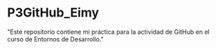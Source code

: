 # P3GitHub_Eimy
"Este repositorio contiene mi práctica para la actividad de GitHub en el curso de Entornos de Desarrollo."
